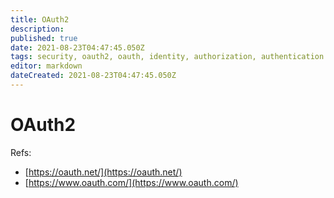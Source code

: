 ```yaml
---
title: OAuth2
description: 
published: true
date: 2021-08-23T04:47:45.050Z
tags: security, oauth2, oauth, identity, authorization, authentication
editor: markdown
dateCreated: 2021-08-23T04:47:45.050Z
---
```


# OAuth2

Refs:
- [https://oauth.net/](https://oauth.net/)
- [https://www.oauth.com/](https://www.oauth.com/)
